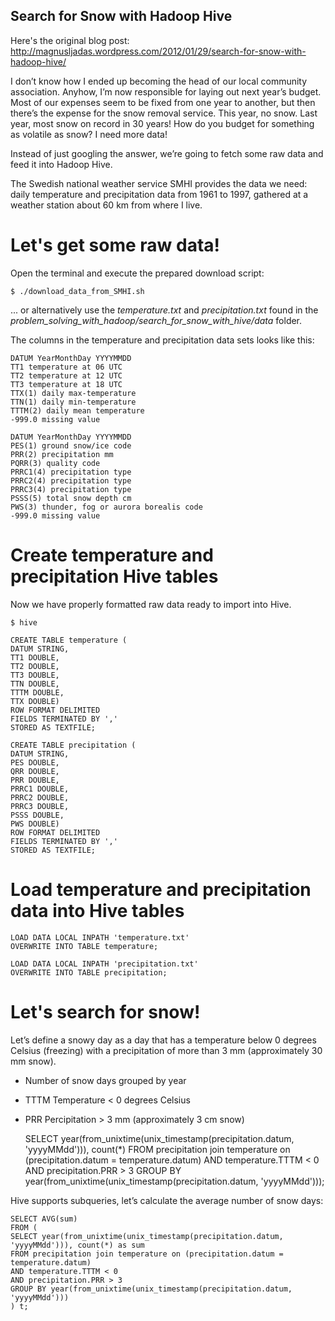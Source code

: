 ## Search for Snow with Hadoop  Hive

Here's the original blog post: http://magnusljadas.wordpress.com/2012/01/29/search-for-snow-with-hadoop-hive/

I don’t know how I ended up becoming the head of our local community 
association. Anyhow, I’m now responsible for laying out next year’s 
budget. Most of our expenses seem to be fixed from one year to another, 
but then there’s the expense for the snow removal service. This year, 
no snow. Last year, most snow on record in 30 years! How do you budget 
for something as volatile as snow? I need more data!

Instead of just googling the answer, we’re going to fetch some raw 
data and feed it into Hadoop Hive.

The Swedish national weather service SMHI provides the data we need: 
daily temperature and precipitation data from 1961 to 1997, gathered 
at a weather station about 60 km from where I live.

# Let's get some raw data!

Open the terminal and execute the prepared download script:

    $ ./download_data_from_SMHI.sh

... or alternatively use the *temperature.txt* and *precipitation.txt* found in the *problem_solving_with_hadoop/search_for_snow_with_hive/data* folder.


The columns in the temperature and precipitation data sets looks like this:

    DATUM YearMonthDay YYYYMMDD
    TT1 temperature at 06 UTC
    TT2 temperature at 12 UTC
    TT3 temperature at 18 UTC
    TTX(1) daily max-temperature
    TTN(1) daily min-temperature
    TTTM(2) daily mean temperature
    -999.0 missing value

    DATUM YearMonthDay YYYYMMDD
    PES(1) ground snow/ice code
    PRR(2) precipitation mm
    PQRR(3) quality code
    PRRC1(4) precipitation type
    PRRC2(4) precipitation type
    PRRC3(4) precipitation type
    PSSS(5) total snow depth cm
    PWS(3) thunder, fog or aurora borealis code
    -999.0 missing value

# Create temperature and precipitation Hive tables

Now we have properly formatted raw data ready to import into Hive. 

    $ hive

    CREATE TABLE temperature (
    DATUM STRING,
    TT1 DOUBLE,
    TT2 DOUBLE,
    TT3 DOUBLE,
    TTN DOUBLE,
    TTTM DOUBLE,
    TTX DOUBLE)
    ROW FORMAT DELIMITED
    FIELDS TERMINATED BY ','
    STORED AS TEXTFILE;

    CREATE TABLE precipitation (
    DATUM STRING,
    PES DOUBLE,
    QRR DOUBLE,
    PRR DOUBLE,
    PRRC1 DOUBLE,
    PRRC2 DOUBLE,
    PRRC3 DOUBLE,
    PSSS DOUBLE,
    PWS DOUBLE)
    ROW FORMAT DELIMITED
    FIELDS TERMINATED BY ','
    STORED AS TEXTFILE;


# Load temperature and precipitation data into Hive tables

    LOAD DATA LOCAL INPATH 'temperature.txt'
    OVERWRITE INTO TABLE temperature;

    LOAD DATA LOCAL INPATH 'precipitation.txt'
    OVERWRITE INTO TABLE precipitation;

# Let's search for snow!

Let’s define a snowy day as a day that has a temperature below 0 degrees Celsius (freezing) with a precipitation of more than 3 mm (approximately 30 mm snow).

- Number of snow days grouped by year
* TTTM Temperature < 0 degrees Celsius
* PRR Percipitation > 3 mm (approximately 3 cm snow)


    SELECT year(from_unixtime(unix_timestamp(precipitation.datum, 'yyyyMMdd'))), count(*)
    FROM precipitation join temperature on (precipitation.datum = temperature.datum)
    AND temperature.TTTM < 0
    AND precipitation.PRR > 3
    GROUP BY year(from_unixtime(unix_timestamp(precipitation.datum, 'yyyyMMdd')));

Hive supports subqueries, let’s calculate the average number of snow days:

    SELECT AVG(sum)
    FROM (
    SELECT year(from_unixtime(unix_timestamp(precipitation.datum, 'yyyyMMdd'))), count(*) as sum
    FROM precipitation join temperature on (precipitation.datum = temperature.datum)
    AND temperature.TTTM < 0
    AND precipitation.PRR > 3
    GROUP BY year(from_unixtime(unix_timestamp(precipitation.datum, 'yyyyMMdd')))
    ) t;

